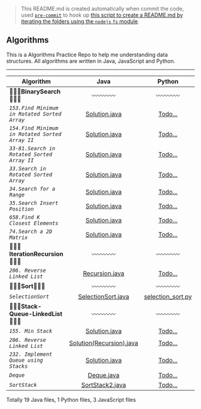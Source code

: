 > This README.md is created automatically when commit the code, used [`pre-commit`](https://www.npmjs.com/package/pre-commit) to hook up [this script to create a README.md by iterating the folders using the `nodejs` `fs` module](https://github.com/dylan-shao/Algorithms/blob/master/index.js). 
## Algorithms
This is a Algorithms Practice Repo to help me understanding data structures.
All algorithms are written in Java, JavaScript and Python.

----------

|Algorithm|  Java  | Python  |  JavaScript
|--- |:--------------:| :-------:|  :---:
|:seedling::seedling::seedling:**BinarySearch**:seedling::seedling::seedling:|:wavy_dash::wavy_dash::wavy_dash::wavy_dash:|:wavy_dash::wavy_dash::wavy_dash::wavy_dash:|:wavy_dash::wavy_dash::wavy_dash::wavy_dash:
|*`153.Find Minimum in Rotated Sorted Array`*| [Solution.java](https://github.com/dylan-shao/Algorithms/blob/master/.%2FBinarySearch%2F153.Find%20Minimum%20in%20Rotated%20Sorted%20Array/Solution.java)|[Todo...](undefined)|[Todo...](undefined)
|*`154.Find Minimum in Rotated Sorted Array II`*| [Solution.java](https://github.com/dylan-shao/Algorithms/blob/master/.%2FBinarySearch%2F154.Find%20Minimum%20in%20Rotated%20Sorted%20Array%20II/Solution.java)|[Todo...](undefined)|[Todo...](undefined)
|*`33-81.Search in Rotated Sorted Array II`*| [Solution.java](https://github.com/dylan-shao/Algorithms/blob/master/.%2FBinarySearch%2F33-81.Search%20in%20Rotated%20Sorted%20Array%20II/Solution.java)|[Todo...](undefined)|[Todo...](undefined)
|*`33.Search in Rotated Sorted Array`*| [Solution.java](https://github.com/dylan-shao/Algorithms/blob/master/.%2FBinarySearch%2F33.Search%20in%20Rotated%20Sorted%20Array/Solution.java)|[Todo...](undefined)|[Todo...](undefined)
|*`34.Search for a Range`*| [Solution.java](https://github.com/dylan-shao/Algorithms/blob/master/.%2FBinarySearch%2F34.Search%20for%20a%20Range/Solution.java)|[Todo...](undefined)|[Todo...](undefined)
|*`35.Search Insert Position`*| [Solution.java](https://github.com/dylan-shao/Algorithms/blob/master/.%2FBinarySearch%2F35.Search%20Insert%20Position/Solution.java)|[Todo...](undefined)|[Todo...](undefined)
|*`658.Find K Closest Elements`*| [Solution.java](https://github.com/dylan-shao/Algorithms/blob/master/.%2FBinarySearch%2F658.Find%20K%20Closest%20Elements/Solution.java)|[Todo...](undefined)|[Todo...](undefined)
|*`74.Search a 2D Matrix`*| [Solution.java](https://github.com/dylan-shao/Algorithms/blob/master/.%2FBinarySearch%2F74.Search%20a%202D%20Matrix/Solution.java)|[Todo...](undefined)|[Todo...](undefined)
|:seedling::seedling::seedling:**IterationRecursion**:seedling::seedling::seedling:|:wavy_dash::wavy_dash::wavy_dash::wavy_dash:|:wavy_dash::wavy_dash::wavy_dash::wavy_dash:|:wavy_dash::wavy_dash::wavy_dash::wavy_dash:
|*`206. Reverse Linked List`*| [Recursion.java](https://github.com/dylan-shao/Algorithms/blob/master/.%2FIterationRecursion%2F206.%20Reverse%20Linked%20List/Recursion.java)|[Todo...](undefined)|[Todo...](undefined)
|:seedling::seedling::seedling:**Sort**:seedling::seedling::seedling:|:wavy_dash::wavy_dash::wavy_dash::wavy_dash:|:wavy_dash::wavy_dash::wavy_dash::wavy_dash:|:wavy_dash::wavy_dash::wavy_dash::wavy_dash:
|*`SelectionSort`*| [SelectionSort.java](https://github.com/dylan-shao/Algorithms/blob/master/.%2FSort%2FSelectionSort/SelectionSort.java)|[selection_sort.py](https://github.com/dylan-shao/Algorithms/blob/master/.%2FSort%2FSelectionSort/selection_sort.py)|[selectionSort.js](https://github.com/dylan-shao/Algorithms/blob/master/.%2FSort%2FSelectionSort/selectionSort.js)
|:seedling::seedling::seedling:**Stack-Queue-LinkedList**:seedling::seedling::seedling:|:wavy_dash::wavy_dash::wavy_dash::wavy_dash:|:wavy_dash::wavy_dash::wavy_dash::wavy_dash:|:wavy_dash::wavy_dash::wavy_dash::wavy_dash:
|*`155. Min Stack`*| [Solution.java](https://github.com/dylan-shao/Algorithms/blob/master/.%2FStack-Queue-LinkedList%2F155.%20Min%20Stack/Solution.java)|[Todo...](undefined)|[solution.js](https://github.com/dylan-shao/Algorithms/blob/master/.%2FStack-Queue-LinkedList%2F155.%20Min%20Stack/solution.js)
|*`206. Reverse Linked List`*| [Solution(Recursion).java](https://github.com/dylan-shao/Algorithms/blob/master/.%2FStack-Queue-LinkedList%2F206.%20Reverse%20Linked%20List/Solution(Recursion).java)|[Todo...](undefined)|[Todo...](undefined)
|*`232. Implement Queue using Stacks`*| [Solution.java](https://github.com/dylan-shao/Algorithms/blob/master/.%2FStack-Queue-LinkedList%2F232.%20Implement%20Queue%20using%20Stacks/Solution.java)|[Todo...](undefined)|[solution.js](https://github.com/dylan-shao/Algorithms/blob/master/.%2FStack-Queue-LinkedList%2F232.%20Implement%20Queue%20using%20Stacks/solution.js)
|*`Deque`*| [Deque.java](https://github.com/dylan-shao/Algorithms/blob/master/.%2FStack-Queue-LinkedList%2FDeque/Deque.java)|[Todo...](undefined)|[Todo...](undefined)
|*`SortStack`*| [SortStack2.java](https://github.com/dylan-shao/Algorithms/blob/master/.%2FStack-Queue-LinkedList%2FSortStack/SortStack2.java)|[Todo...](undefined)|[Todo...](undefined)


Totally 19 Java files, 1 Python files, 3 JavaScript files